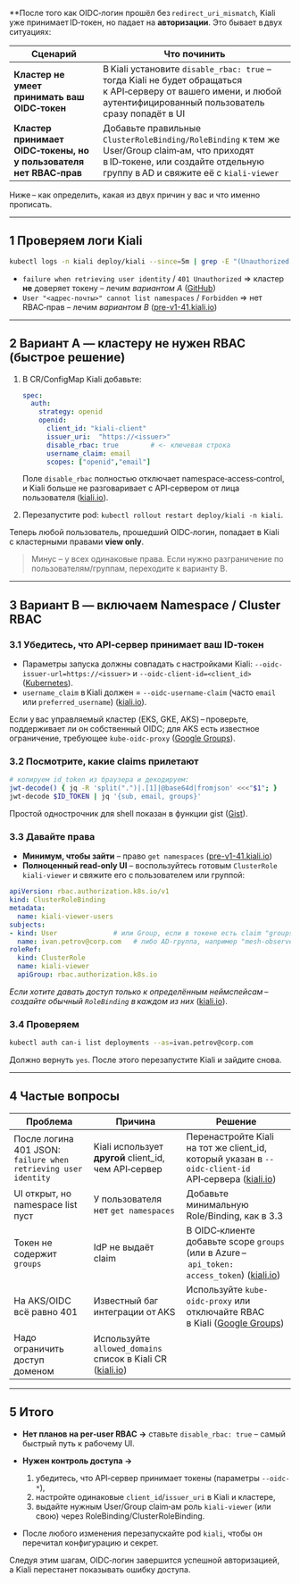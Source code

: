 **После того как OIDC‑логин прошёл без `redirect_uri_mismatch`, Kiali уже принимает ID‑токен, но падает на **авторизации**.
Это бывает в двух ситуациях:

| Сценарий                                                           | Что починить                                                                                                                                                                  |
| ------------------------------------------------------------------ | ----------------------------------------------------------------------------------------------------------------------------------------------------------------------------- |
| **Кластер не умеет принимать ваш OIDC‑токен**                      | В Kiali установите `disable_rbac: true` – тогда Kiali не будет обращаться к API‑серверу от вашего имени, и любой аутентифицированный пользователь сразу попадёт в UI          |
| **Кластер принимает OIDC‑токены, но у пользователя нет RBAC‑прав** | Добавьте правильные `ClusterRoleBinding/RoleBinding` к тем же User/Group claim‑ам, что приходят в ID‑токене, или создайте отдельную группу в AD и свяжите её с `kiali-viewer` |

Ниже – как определить, какая из двух причин у вас и что именно прописать.

---

## 1 Проверяем логи Kiali

```bash
kubectl logs -n kiali deploy/kiali --since=5m | grep -E "(Unauthorized|cannot list|failure when retrieving user)"
```

* `failure when retrieving user identity` / `401 Unauthorized` ⇒ кластер **не** доверяет токену – лечим *вариантом A* ([GitHub][1])
* `User "<адрес‑почты>" cannot list namespaces` / `Forbidden` ⇒ нет RBAC‑прав – лечим *вариантом B* ([pre-v1-41.kiali.io][2])

---

## 2 Вариант A — кластеру не нужен RBAC (быстрое решение)

1. В CR/ConfigMap Kiali добавьте:

   ```yaml
   spec:
     auth:
       strategy: openid
       openid:
         client_id: "kiali-client"
         issuer_uri:  "https://<issuer>"
         disable_rbac: true        # <- ключевая строка
         username_claim: email
         scopes: ["openid","email"]
   ```

   Поле `disable_rbac` полностью отключает namespace‑access‑control, и Kiali больше не разговаривает с API‑сервером от лица пользователя ([kiali.io][3]).

2. Перезапустите pod: `kubectl rollout restart deploy/kiali -n kiali`.

Теперь любой пользователь, прошедший OIDC‑логин, попадает в Kiali с кластерными правами **view only**.

> Минус – у всех одинаковые права. Если нужно разграничение по пользователям/группам, переходите к варианту B.

---

## 3 Вариант B — включаем Namespace / Cluster RBAC

### 3.1 Убедитесь, что API‑сервер принимает ваш ID‑токен

* Параметры запуска должны совпадать с настройками Kiali:
  `--oidc-issuer-url=https://<issuer>` и `--oidc-client-id=<client_id>` ([Kubernetes][4]).
* `username_claim` в Kiali должен = `--oidc-username-claim` (часто `email` или `preferred_username`) ([kiali.io][3]).

Если у вас управляемый кластер (EKS, GKE, AKS) – проверьте, поддерживает ли он собственный OIDC; для AKS есть известное ограничение, требующее `kube-oidc-proxy` ([Google Groups][5]).

### 3.2 Посмотрите, какие claims прилетают

```bash
# копируем id_token из браузера и декодируем:
jwt-decode() { jq -R 'split(".")|.[1]|@base64d|fromjson' <<<"$1"; }
jwt-decode $ID_TOKEN | jq '{sub, email, groups}'
```

Простой однострочник для shell показан в функции gist ([Gist][6]).

### 3.3 Давайте права

* **Минимум, чтобы зайти** – право `get namespaces` ([pre-v1-41.kiali.io][2])
* **Полноценный read‑only UI** – воспользуйтесь готовым `ClusterRole kiali-viewer` и свяжите его с пользователем или группой:

```yaml
apiVersion: rbac.authorization.k8s.io/v1
kind: ClusterRoleBinding
metadata:
  name: kiali-viewer-users
subjects:
- kind: User              # или Group, если в токене есть claim "groups"
  name: ivan.petrov@corp.com   # либо AD‑группа, например "mesh‑observers"
roleRef:
  kind: ClusterRole
  name: kiali-viewer
  apiGroup: rbac.authorization.k8s.io
```

*Если хотите давать доступ только к определённым неймспейсам – создайте обычный `RoleBinding` в каждом из них* ([kiali.io][7]).

### 3.4 Проверяем

```bash
kubectl auth can-i list deployments --as=ivan.petrov@corp.com
```

Должно вернуть `yes`.
После этого перезапустите Kiali и зайдите снова.

---

## 4 Частые вопросы

| Проблема                                                       | Причина                                                         | Решение                                                                                                   |
| -------------------------------------------------------------- | --------------------------------------------------------------- | --------------------------------------------------------------------------------------------------------- |
| После логина 401 JSON: `failure when retrieving user identity` | Kiali использует **другой** client\_id, чем API‑сервер          | Перенастройте Kiali на тот же client\_id, который указан в `--oidc-client-id` API‑сервера ([kiali.io][3]) |
| UI открыт, но namespace list пуст                              | У пользователя нет `get namespaces`                             | Добавьте минимальную Role/Binding, как в 3.3                                                              |
| Токен не содержит `groups`                                     | IdP не выдаёт claim                                             | В OIDC‑клиенте добавьте scope `groups` (или в Azure – `api_token: access_token`) ([kiali.io][3])          |
| На AKS/OIDC всё равно 401                                      | Известный баг интеграции от AKS                                 | Используйте `kube-oidc-proxy` или отключайте RBAC в Kiali ([Google Groups][5])                            |
| Надо ограничить доступ доменом                                 | Используйте `allowed_domains` список в Kiali CR ([kiali.io][3]) |                                                                                                           |

---

## 5 Итого

* **Нет планов на per‑user RBAC →** ставьте `disable_rbac: true` – самый быстрый путь к рабочему UI.
* **Нужен контроль доступа →**

  1. убедитесь, что API‑сервер принимает токены (параметры `--oidc-*`),
  2. настройте одинаковые `client_id`/`issuer_uri` в Kiali и кластере,
  3. выдайте нужным User/Group claim‑ам роль `kiali-viewer` (или свою) через RoleBinding/ClusterRoleBinding.
* После любого изменения перезапускайте pod `kiali`, чтобы он перечитал конфигурацию и секрет.

Следуя этим шагам, OIDC‑логин завершится успешной авторизацией, а Kiali перестанет показывать ошибку доступа.

[1]: https://github.com/kiali/kiali/issues/3262?utm_source=chatgpt.com "Fail to login with OpenID Connect as \"failure when retrieving user ..."
[2]: https://pre-v1-41.kiali.io/documentation/v1.41/configuration/rbac/ "Kiali: Service mesh observability and configuration"
[3]: https://kiali.io/docs/configuration/authentication/openid/ "OpenID Connect strategy | Kiali"
[4]: https://kubernetes.io/docs/reference/access-authn-authz/authentication/?utm_source=chatgpt.com "Authenticating | Kubernetes"
[5]: https://groups.google.com/g/kiali-dev/c/L0O09jgN4y4?utm_source=chatgpt.com "Need help with KIALI OpenId with RBAC on AKS clusters"
[6]: https://gist.github.com/angelo-v/e0208a18d455e2e6ea3c40ad637aac53?utm_source=chatgpt.com "Decode a JWT via command line - GitHub Gist"
[7]: https://kiali.io/docs/configuration/rbac/ "Namespace access control | Kiali"
